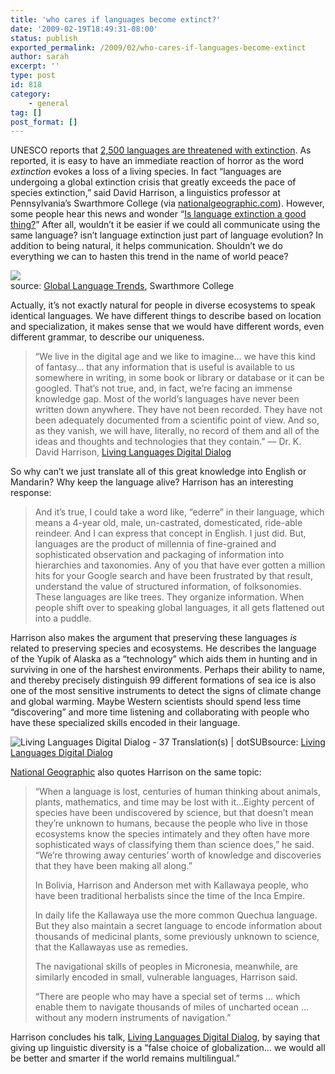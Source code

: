 ```yaml
---
title: 'who cares if languages become extinct?'
date: '2009-02-19T18:49:31-08:00'
status: publish
exported_permalink: /2009/02/who-cares-if-languages-become-extinct
author: sarah
excerpt: ''
type: post
id: 818
category:
    - general
tag: []
post_format: []
---
```

UNESCO reports that [2,500 languages are threatened with extinction](http://news.yahoo.com/s/afp/20090219/ts_afp/worldlanguagesunesco). As reported, it is easy to have an immediate reaction of horror as the word *extinction* evokes a loss of a living species. In fact “languages are undergoing a global extinction crisis that greatly exceeds the pace of species extinction,” said David Harrison, a linguistics professor at Pennsylvania’s Swarthmore College (via [nationalgeographic.com](http://news.nationalgeographic.com/news/2007/09/070918-languages-extinct.html)). However, some people hear this news and wonder “[Is language extinction a good thing?](http://johnhawks.net/weblog/reviews/behavior/language/language-extinction-pullum-2008.html)” After all, wouldn’t it be easier if we could all communicate using the same language? isn’t language extinction just part of language evolution? In addition to being natural, it helps communication. Shouldn’t we do everything we can to hasten this trend in the name of world peace?

![](http://www.swarthmore.edu/SocSci/langhotspots/resources/Inverted_Pyramids.jpg)  
source: [Global Language Trends](http://www.swarthmore.edu/SocSci/langhotspots/globaltrends.html), Swarthmore College

Actually, it’s not exactly natural for people in diverse ecosystems to speak identical languages. We have different things to describe based on location and specialization, it makes sense that we would have different words, even different grammar, to describe our uniqueness.

> “We live in the digital age and we like to imagine… we have this kind of fantasy… that any information that is useful is available to us somewhere in writing, in some book or library or database or it can be googled. That’s not true, and, in fact, we’re facing an immense knowledge gap. Most of the world’s languages have never been written down anywhere. They have not been recorded. They have not been adequately documented from a scientific point of view. And so, as they vanish, we will have, literally, no record of them and all of the ideas and thoughts and technologies that they contain.” — Dr. K. David Harrison, [Living Languages Digital Dialog](http://dotsub.com/view/d88e920e-9d6b-4862-a712-7259003bd00a)

So why can’t we just translate all of this great knowledge into English or Mandarin? Why keep the language alive? Harrison has an interesting response:

> And it’s true, I could take a word like, “ederre” in their language, which means a 4-year old, male, un-castrated, domesticated, ride-able reindeer. And I can express that concept in English. I just did. But, languages are the product of millennia of fine-grained and sophisticated observation and packaging of information into hierarchies and taxonomies. Any of you that have ever gotten a million hits for your Google search and have been frustrated by that result, understand the value of structured information, of folksonomies. These languages are like trees. They organize information. When people shift over to speaking global languages, it all gets flattened out into a puddle.

Harrison also makes the argument that preserving these languages *is* related to preserving species and ecosystems. He describes the language of the Yupik of Alaska as a “technology” which aids them in hunting and in surviving in one of the harshest environments. Perhaps their ability to name, and thereby precisely distinguish 99 different formations of sea ice is also one of the most sensitive instruments to detect the signs of climate change and global warming. Maybe Western scientists should spend less time “discovering” and more time listening and collaborating with people who have these specialized skills encoded in their language.

![Living Languages Digital Dialog - 37 Translation(s) | dotSUB](http://img.skitch.com/20090220-8ubhbd5n5uhbwdwfqnu1cn942x.jpg)source: [Living Languages Digital Dialog](http://dotsub.com/view/d88e920e-9d6b-4862-a712-7259003bd00a)

[National Geographic](http://news.nationalgeographic.com/news/2007/09/070918-languages-extinct_2.html) also quotes Harrison on the same topic:

> “When a language is lost, centuries of human thinking about animals, plants, mathematics, and time may be lost with it…Eighty percent of species have been undiscovered by science, but that doesn’t mean they’re unknown to humans, because the people who live in those ecosystems know the species intimately and they often have more sophisticated ways of classifying them than science does,” he said. “We’re throwing away centuries’ worth of knowledge and discoveries that they have been making all along.”
> 
> In Bolivia, Harrison and Anderson met with Kallawaya people, who have been traditional herbalists since the time of the Inca Empire.
> 
> In daily life the Kallawaya use the more common Quechua language. But they also maintain a secret language to encode information about thousands of medicinal plants, some previously unknown to science, that the Kallawayas use as remedies.
> 
> The navigational skills of peoples in Micronesia, meanwhile, are similarly encoded in small, vulnerable languages, Harrison said.
> 
> “There are people who may have a special set of terms … which enable them to navigate thousands of miles of uncharted ocean … without any modern instruments of navigation.”

Harrison concludes his talk, [Living Languages Digital Dialog](http://dotsub.com/view/d88e920e-9d6b-4862-a712-7259003bd00a), by saying that giving up linguistic diversity is a “false choice of globalization… we would all be better and smarter if the world remains multilingual.”